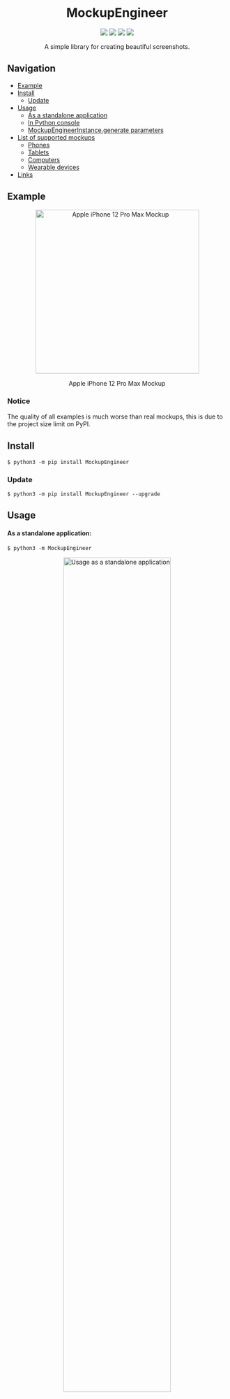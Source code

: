 <div align="center">
  <h1>MockupEngineer</h1>
  <p>
    <img src="https://img.shields.io/pypi/dm/MockupEngineer">
    <img src="https://img.shields.io/pypi/v/MockupEngineer?label=version">
    <img src="https://img.shields.io/pypi/l/MockupEngineer">
    <img src="https://img.shields.io/github/repo-size/ulbwazhine/MockupEngineer">
  </p>
  <p>A simple library for creating beautiful screenshots.</p>
</div>

## Navigation

* [Example](https://github.com/ulbwazhine/MockupEngineer#example)
* [Install](https://github.com/ulbwazhine/MockupEngineer#install)
  * [Update](https://github.com/ulbwazhine/MockupEngineer#update)
* [Usage](https://github.com/ulbwazhine/MockupEngineer#usage)
  * [As a standalone application](https://github.com/ulbwazhine/MockupEngineer#as-a-standalone-application)
  * [In Python console](https://github.com/ulbwazhine/MockupEngineer#in-python-console)
  * [MockupEngineerInstance.generate parameters](https://github.com/ulbwazhine/MockupEngineer#mockupengineerinstancegenerate-parameters)
* [List of supported mockups](https://github.com/ulbwazhine/MockupEngineer#list-of-supported-mockups)
  * [Phones](https://github.com/ulbwazhine/MockupEngineer#phones)
  * [Tablets](https://github.com/ulbwazhine/MockupEngineer#tablets)
  * [Computers](https://github.com/ulbwazhine/MockupEngineer#computers)
  * [Wearable devices](https://github.com/ulbwazhine/MockupEngineer#wearable-devices)
* [Links](https://github.com/ulbwazhine/MockupEngineer#links)

## Example

<div align="center">
  <img width="375px" src="https://raw.githubusercontent.com/ulbwazhine/MockupEngineer/main/MockupEngineer/templates/iphone12promax/preview.png" alt="Apple iPhone 12 Pro Max Mockup">
  <p>Apple iPhone 12 Pro Max Mockup</p>
</div>

### Notice
The quality of all examples is much worse than real mockups, this is due to the project size limit on PyPI.

## Install
```console
$ python3 -m pip install MockupEngineer
```

### Update
```console
$ python3 -m pip install MockupEngineer --upgrade
```

## Usage

#### As a standalone application:
```console
$ python3 -m MockupEngineer
```

<div align="center">
  <img width="70%" src="https://raw.githubusercontent.com/ulbwazhine/MockupEngineer/main/MockupEngineer/templates/console_example.png" alt="Usage as a standalone application">
</div>

#### In Python console:

```python
from MockupEngineer import MockupEngineerInstance

mockup = MockupEngineerInstance()

mockup.generate(template=mockup.templates[0],
                screenshot_path='/path/to/screenshot',
                color=mockup.templates[0].colors[0].color)
```

```console
>>> /path/to/mockup
```

#### `MockupEngineerInstance.generate` parameters:
   * `template`: *Template* — Device template model, must be passed from *MockupEngineerInstance.templates* or *MockupEngineerInstance.get_templates()*.
   * `screenshot_path`: *str* — Absolute path to the image in **JPG, PNG format**.
   * `color`: *Optional[str]* — Optional parameter, force device color. Must be passed according to *Template.colors[**n**].color*.
   * `orientation`: *str* — Optional parameter, force device orientation. Must be *landscape* or *portrait*.
   * `external_storage`: *Optional[bool]* — Optional parameter, true if you need to upload mockup on [TemporaryStorage](https://github.com/ulbwazhine/TemporaryStorage) (0x0.st etc)

## List of supported mockups

Full list of all currently supported mockups

### Phones

* [Samsung Galaxy S20](https://raw.githubusercontent.com/ulbwazhine/MockupEngineer/main/MockupEngineer/templates/galaxys20/preview.png) (2020) [1440 x 3200] 
  * *Cloud Blue*
  * *Cosmic Grey*
  * *Pink*

* [Samsung Galaxy S20 Ultra](https://raw.githubusercontent.com/ulbwazhine/MockupEngineer/main/MockupEngineer/templates/galaxys20ultra/preview.png) (2020) [1440 x 3200] 
  * *Cosmic Black*
  * *Cosmic Grey*

* [Apple iPhone 12](https://raw.githubusercontent.com/ulbwazhine/MockupEngineer/main/MockupEngineer/templates/iphone12/preview.png) (2020) [1170 x 2532] 
  * *Black*
  * *Blue*
  * *Green*
  * *Product Red*
  * *White*

* [Apple iPhone 12 Mini](https://raw.githubusercontent.com/ulbwazhine/MockupEngineer/main/MockupEngineer/templates/iphone12mini/preview.png) (2020) [1080 x 2340] 
  * *Black*
  * *Blue*
  * *Green*
  * *Product Red*
  * *White*

* [Apple iPhone 12 Pro](https://raw.githubusercontent.com/ulbwazhine/MockupEngineer/main/MockupEngineer/templates/iphone12pro/preview.png) (2020) [1170 x 2532] 
  * *Gold*
  * *Graphite*
  * *Pacific Blue*
  * *Silver*

* [Apple iPhone 12 Pro Max](https://raw.githubusercontent.com/ulbwazhine/MockupEngineer/main/MockupEngineer/templates/iphone12promax/preview.png) (2020) [1284 x 2778] 
  * *Gold*
  * *Graphite*
  * *Pacific Blue*
  * *Silver*

* [Apple iPhone 13](https://raw.githubusercontent.com/ulbwazhine/MockupEngineer/main/MockupEngineer/templates/iphone13/preview.png) (2021) [1170 x 2532] 
  * *Blue*
  * *Midnight*
  * *Pink*
  * *Product Red*
  * *Starlight*

* [Apple iPhone 13 Mini](https://raw.githubusercontent.com/ulbwazhine/MockupEngineer/main/MockupEngineer/templates/iphone13mini/preview.png) (2021) [1080 x 2340] 
  * *Blue*
  * *Midnight*
  * *Pink*
  * *Product Red*
  * *Starlight*

* [Apple iPhone 13 Pro](https://raw.githubusercontent.com/ulbwazhine/MockupEngineer/main/MockupEngineer/templates/iphone13pro/preview.png) (2021) [1170 x 2532] 
  * *Gold*
  * *Graphite*
  * *Sierra Blue*
  * *Silver*

* [Apple iPhone 13 Pro Max](https://raw.githubusercontent.com/ulbwazhine/MockupEngineer/main/MockupEngineer/templates/iphone13promax/preview.png) (2021) [1284 x 2778] 
  * *Gold*
  * *Graphite*
  * *Sierra Blue*
  * *Silver*

* [Apple iPhone SE](https://raw.githubusercontent.com/ulbwazhine/MockupEngineer/main/MockupEngineer/templates/iphonese2020/preview.png) (2020) [750 x 1334] 
  * *Black*
  * *Product Red*
  * *White*

* [Apple iPhone Xr](https://raw.githubusercontent.com/ulbwazhine/MockupEngineer/main/MockupEngineer/templates/iphonexr/preview.png) (2018) [828 x 1792] 
  * *Blue*
  * *Coral*
  * *Product Red*
  * *Silver*
  * *Space Gray*
  * *Yellow*

* [Apple iPhone Xs](https://raw.githubusercontent.com/ulbwazhine/MockupEngineer/main/MockupEngineer/templates/iphonexs/preview.png) (2019) [1125 x 2436] 
  * *Gold*
  * *Silver*
  * *Space Gray*

* [Apple iPhone Xs Max](https://raw.githubusercontent.com/ulbwazhine/MockupEngineer/main/MockupEngineer/templates/iphonexsmax/preview.png) (2019) [1242 x 2688] 
  * *Gold*
  * *Silver*
  * *Space Gray*

* [Google Pixel](https://raw.githubusercontent.com/ulbwazhine/MockupEngineer/main/MockupEngineer/templates/pixel/preview.png) (2016) [1080 x 1920] 
  * *Quite Black*
  * *Really Blue*
  * *Very Silver*

* [Google Pixel 4](https://raw.githubusercontent.com/ulbwazhine/MockupEngineer/main/MockupEngineer/templates/pixel4/preview.png) (2019) [1080 x 2280] 
  * *Just Black*
  * *Clearly White*
  * *Oh So Orange*

* [Google Pixel 4 XL](https://raw.githubusercontent.com/ulbwazhine/MockupEngineer/main/MockupEngineer/templates/pixel4xl/preview.png) (2019) [1440 x 3040] 
  * *Just Black*
  * *Clearly White*
  * *Oh So Orange*

* [Google Pixel 5](https://raw.githubusercontent.com/ulbwazhine/MockupEngineer/main/MockupEngineer/templates/pixel5/preview.png) (2020) [1080 x 2340] 
  * *Just Black*
  * *Sorta Sage*

### Computers

* [Apple iMac 21"](https://raw.githubusercontent.com/ulbwazhine/MockupEngineer/main/MockupEngineer/templates/imac212015/preview.png) (2015) [4096 x 2304] 
  * *Silver*

* [Apple iMac 24"](https://raw.githubusercontent.com/ulbwazhine/MockupEngineer/main/MockupEngineer/templates/imac242021/preview.png) (2021) [4480 x 2520] 
  * *Green*
  * *Yellow*
  * *Orange*
  * *Pink*
  * *Purple*
  * *Blue*
  * *Silver*

* [Apple MacBook 12"](https://raw.githubusercontent.com/ulbwazhine/MockupEngineer/main/MockupEngineer/templates/macbook122016/preview.png) (2016) [2304 x 1440] 
  * *Space Gray*
  * *Gold*

* [Apple MacBook Air (M1)](https://raw.githubusercontent.com/ulbwazhine/MockupEngineer/main/MockupEngineer/templates/macbookair2020/preview.png) (2020) [2560 x 1600] 
  * *Silver*

* [Apple MacBook Pro 13"](https://raw.githubusercontent.com/ulbwazhine/MockupEngineer/main/MockupEngineer/templates/macbookpro132015/preview.png) (2015) [2560 x 1600] 
  * *Silver*

* [Apple MacBook Pro 15"](https://raw.githubusercontent.com/ulbwazhine/MockupEngineer/main/MockupEngineer/templates/macbookpro152015/preview.png) (2015) [2880 x 1800] 
  * *Silver*

* [Apple MacBook Pro 16"](https://raw.githubusercontent.com/ulbwazhine/MockupEngineer/main/MockupEngineer/templates/macbookpro162019/preview.png) (2019) [3072 x 1920] 
  * *Space Gray*

* [Apple MacBook Pro 16"](https://raw.githubusercontent.com/ulbwazhine/MockupEngineer/main/MockupEngineer/templates/macbookpro162021/preview.png) (2021) [3456 x 2234] 
  * *Silver*
  * *Space Gray*

* [Google Pixelbook Go](https://raw.githubusercontent.com/ulbwazhine/MockupEngineer/main/MockupEngineer/templates/pixelbookgo/preview.png) (2019) [1920 x 1080] 
  * *Just Black*

* [Apple Pro Display XDR](https://raw.githubusercontent.com/ulbwazhine/MockupEngineer/main/MockupEngineer/templates/prodisplayxdr/preview.png) (2019) [6016 x 3384] 
  * *Silver*

### Tablets

* [Apple iPad 9](https://raw.githubusercontent.com/ulbwazhine/MockupEngineer/main/MockupEngineer/templates/ipad9/preview.png) (2021) [2160 x 1620] 
  * *Gold*
  * *Silver*
  * *Space Gray*

* [Apple iPad Air 4](https://raw.githubusercontent.com/ulbwazhine/MockupEngineer/main/MockupEngineer/templates/ipadair4/preview.png) (2020) [2360 x 1640] 
  * *Green*
  * *Rose Gold*
  * *Silver*
  * *Sky Blue*
  * *Space Gray*

* [Apple iPad Mini 5](https://raw.githubusercontent.com/ulbwazhine/MockupEngineer/main/MockupEngineer/templates/ipadmini5/preview.png) (2021) [2048 x 1536] 
  * *Gold*
  * *Silver*
  * *Space Gray*

* [Apple iPad Pro 4 11"](https://raw.githubusercontent.com/ulbwazhine/MockupEngineer/main/MockupEngineer/templates/ipadpro114/preview.png) (2020) [2388 x 1668] 
  * *Silver*
  * *Space Gray*

* [Apple iPad Pro 4 12.9"](https://raw.githubusercontent.com/ulbwazhine/MockupEngineer/main/MockupEngineer/templates/ipadpro134/preview.png) (2020) [2732 x 2048] 
  * *Silver*
  * *Space Gray*

### Wearable devices

* [Apple Watch Series 6 44mm](https://raw.githubusercontent.com/ulbwazhine/MockupEngineer/main/MockupEngineer/templates/watchseries644mm/preview.png) (2020) [368 x 448] 
  * *Aluminum Case - Blue*
  * *Aluminum Case - Gold*
  * *Aluminum Case - Space Gray*
  * *Aluminum Case - Silver*
  * *Aluminum Case - Product Red*
  * *Titanium Case - Light*
  * *Titanium Case - Dark*
  * *Stainless Steel Case - Gold*
  * *Stainless Steel Case - Graphite*
  * *Stainless Steel Case - Silver*

You can help the project by adding support for new mockups by contributing on [GitHub](https://github.com/ulbwazhine/MockupEngineer).

## Links
[<img src="https://raw.githubusercontent.com/ulbwa/ulbwa/main/static/badges/author.svg" height="30"/>](https://ulbwa.github.io)
[<img src="https://raw.githubusercontent.com/ulbwa/ulbwa/main/static/badges/github.svg" height="30"/>](https://github.com/ulbwazhine/MockupEngineer)
[<img src="https://raw.githubusercontent.com/ulbwa/ulbwa/main/static/badges/pypi.svg" height="30"/>](https://pypi.org/project/MockupEngineer)
[<img src="https://raw.githubusercontent.com/ulbwa/ulbwa/main/static/badges/donate.svg" height="30"/>](https://ulbwa.github.io/go?to=donate)